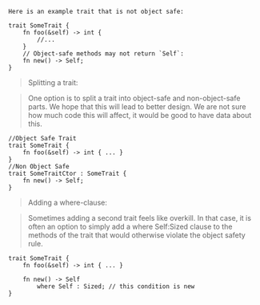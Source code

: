 `Here is an example trait that is not object safe:`

```rust,no_run,compile_fail
trait SomeTrait {
    fn foo(&self) -> int { 
        //... 
    }
    // Object-safe methods may not return `Self`:
    fn new() -> Self;
}
```

> Splitting a trait:

> One option is to split a trait into object-safe and non-object-safe parts. We hope that this will lead to better design. We are not sure how much code this will affect, it would be good to have data about this.

```rust,no_run,compile_fail
//Object Safe Trait
trait SomeTrait {
    fn foo(&self) -> int { ... }
}
//Non Object Safe
trait SomeTraitCtor : SomeTrait {
    fn new() -> Self;
}
```

> Adding a where-clause:

> Sometimes adding a second trait feels like overkill. In that case, it is often an option to simply add a where Self:Sized clause to the methods of the trait that would otherwise violate the object safety rule.

```rust,no_run,compile_fail
trait SomeTrait {
    fn foo(&self) -> int { ... }
    
    fn new() -> Self
        where Self : Sized; // this condition is new
}
```
